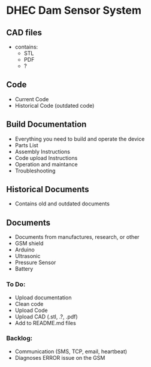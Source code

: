 # DHEC Dam Sensor System

## CAD files
- contains:
  - STL
  - PDF
  - ?
  
## Code
- Current Code
- Historical Code (outdated code)

## Build Documentation
- Everything you need to build and operate the device
- Parts List
- Assembly Instructions
- Code upload Instructions
- Operation and maintance
- Troubleshooting

## Historical Documents
- Contains old and outdated documents

## Documents
- Documents from manufactures, research, or other
- GSM shield
- Arduino
- Ultrasonic
- Pressure Sensor
- Battery

### To Do:
- Upload documentation
- Clean code
- Upload Code
- Upload CAD (.stl, .?, .pdf)
- Add to README.md files

### Backlog:
- Communication (SMS, TCP, email, heartbeat)
- Diagnoses ERROR issue on the GSM
